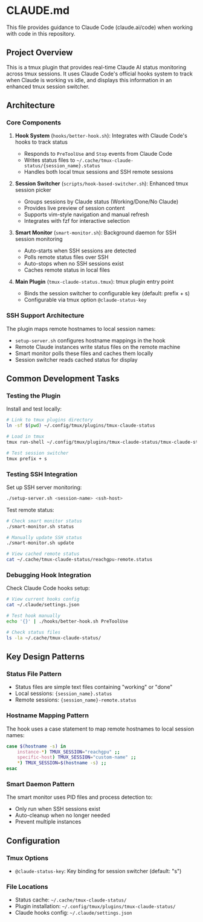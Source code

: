 # CLAUDE.md

This file provides guidance to Claude Code (claude.ai/code) when working with code in this repository.

## Project Overview

This is a tmux plugin that provides real-time Claude AI status monitoring across tmux sessions. It uses Claude Code's official hooks system to track when Claude is working vs idle, and displays this information in an enhanced tmux session switcher.

## Architecture

### Core Components

1. **Hook System** (`hooks/better-hook.sh`): Integrates with Claude Code's hooks to track status
   - Responds to `PreToolUse` and `Stop` events from Claude Code
   - Writes status files to `~/.cache/tmux-claude-status/{session_name}.status`
   - Handles both local tmux sessions and SSH remote sessions

2. **Session Switcher** (`scripts/hook-based-switcher.sh`): Enhanced tmux session picker
   - Groups sessions by Claude status (Working/Done/No Claude)
   - Provides live preview of session content
   - Supports vim-style navigation and manual refresh
   - Integrates with fzf for interactive selection

3. **Smart Monitor** (`smart-monitor.sh`): Background daemon for SSH session monitoring
   - Auto-starts when SSH sessions are detected
   - Polls remote status files over SSH
   - Auto-stops when no SSH sessions exist
   - Caches remote status in local files

4. **Main Plugin** (`tmux-claude-status.tmux`): tmux plugin entry point
   - Binds the session switcher to configurable key (default: prefix + s)
   - Configurable via tmux option `@claude-status-key`

### SSH Support Architecture

The plugin maps remote hostnames to local session names:
- `setup-server.sh` configures hostname mappings in the hook
- Remote Claude instances write status files on the remote machine
- Smart monitor polls these files and caches them locally
- Session switcher reads cached status for display

## Common Development Tasks

### Testing the Plugin

Install and test locally:
```bash
# Link to tmux plugins directory
ln -sf $(pwd) ~/.config/tmux/plugins/tmux-claude-status

# Load in tmux
tmux run-shell ~/.config/tmux/plugins/tmux-claude-status/tmux-claude-status.tmux

# Test session switcher
tmux prefix + s
```

### Testing SSH Integration

Set up SSH server monitoring:
```bash
./setup-server.sh <session-name> <ssh-host>
```

Test remote status:
```bash
# Check smart monitor status
./smart-monitor.sh status

# Manually update SSH status
./smart-monitor.sh update

# View cached remote status
cat ~/.cache/tmux-claude-status/reachgpu-remote.status
```

### Debugging Hook Integration

Check Claude Code hooks setup:
```bash
# View current hooks config
cat ~/.claude/settings.json

# Test hook manually
echo '{}' | ./hooks/better-hook.sh PreToolUse

# Check status files
ls -la ~/.cache/tmux-claude-status/
```

## Key Design Patterns

### Status File Pattern
- Status files are simple text files containing "working" or "done"
- Local sessions: `{session_name}.status`
- Remote sessions: `{session_name}-remote.status`

### Hostname Mapping Pattern
The hook uses a case statement to map remote hostnames to local session names:
```bash
case $(hostname -s) in
    instance-*) TMUX_SESSION="reachgpu" ;;
    specific-host) TMUX_SESSION="custom-name" ;;
    *) TMUX_SESSION=$(hostname -s) ;;
esac
```

### Smart Daemon Pattern
The smart monitor uses PID files and process detection to:
- Only run when SSH sessions exist
- Auto-cleanup when no longer needed
- Prevent multiple instances

## Configuration

### Tmux Options
- `@claude-status-key`: Key binding for session switcher (default: "s")

### File Locations
- Status cache: `~/.cache/tmux-claude-status/`
- Plugin installation: `~/.config/tmux/plugins/tmux-claude-status/`
- Claude hooks config: `~/.claude/settings.json`